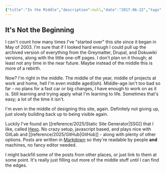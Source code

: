 ```yaml
---
{"title":"In the Middle","description":null,"date":"2017-06-22","tags":["status","learn","hexo","markdown","pre-11ty","archive"],"dg-publish":true,"created":"2017-06-22T11:38:42","updated":"2025-08-11T12:39:33-04:00","permalink":"/notes/2017/in-the-middle/","dgPassFrontmatter":true,"noteIcon":"3"}
---
```


## It's Not the Beginning

I can't count how many times I've "started over" this site since it began in May of 2003. I'm sure that if I looked hard enough I could pull up the archived version of everything from the Greymatter, Drupal, and Dokuwiki versions, along with the little one-off pages. I don't plan on it though; at least not any time in the near future. Maybe instead of the middle this is more of a rebirth.

Now? I'm right in the middle. The middle of the year, middle of projects at work and home, hell I'm even middle aged(ish). Middle-age isn't too bad so far - no plans for a fast car or big changes, I have enough to work on as it is. Still learning and trying apply what I'm learning to life. Sometimes that's easy; a lot of the time it isn't.

I'm even in the middle of designing this site, again. Definitely not giving up, just slowly building back up to being visible again.

Luckily I've found an [[reference/2025/Static Site Generator\|SSG]] that I like, called [Hexo](https://hexo.io/). No crazy setup, javascript based, and plays nice with GitLab and [[reference/2025/GitHub\|GitHub]] - along with plenty of other options. Posts are written in [Markdown](https://daringfireball.net/projects/markdown/) so they're readable by people **and** machines, no fancy editor needed.

I might backfill some of the posts from other places, or just link to them at some point. It's really just filling out more of the middle stuff until I can find the edges.
